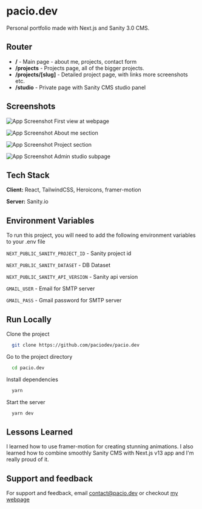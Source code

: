 # pacio.dev

Personal portfolio made with Next.js and Sanity 3.0 CMS.

## Router

- **/** - Main page - about me, projects, contact form
- **/projects** - Projects page, all of the bigger projects.
- **/projects/[slug]** - Detailed project page, with links more screenshots etc.
- **/studio** - Private page with Sanity CMS studio panel

## Screenshots

![App Screenshot](https://i.imgur.com/htd83ru.png)
First view at webpage

![App Screenshot](https://i.imgur.com/hiHCS9n.png)
About me section

![App Screenshot](https://i.imgur.com/Y9RmJdF.png)
Project section

![App Screenshot](https://i.imgur.com/LKwvh8O.png)
Admin studio subpage

## Tech Stack

**Client:** React, TailwindCSS, Heroicons, framer-motion

**Server:** Sanity.io

## Environment Variables

To run this project, you will need to add the following environment variables to your .env file

`NEXT_PUBLIC_SANITY_PROJECT_ID` - Sanity project id

`NEXT_PUBLIC_SANITY_DATASET` - DB Dataset

`NEXT_PUBLIC_SANITY_API_VERSION` - Sanity api version

`GMAIL_USER` - Email for SMTP server

`GMAIL_PASS` - Gmail password for SMTP server

## Run Locally

Clone the project

```bash
  git clone https://github.com/paciodev/pacio.dev
```

Go to the project directory

```bash
  cd pacio.dev
```

Install dependencies

```bash
  yarn
```

Start the server

```bash
  yarn dev
```

## Lessons Learned

I learned how to use framer-motion for creating stunning animations. I also learned how to combine smoothly Sanity CMS with Next.js v13 app and I'm really proud of it.

## Support and feedback

For support and feedback, email contact@pacio.dev or checkout [my webpage](https://pacio.dev)
